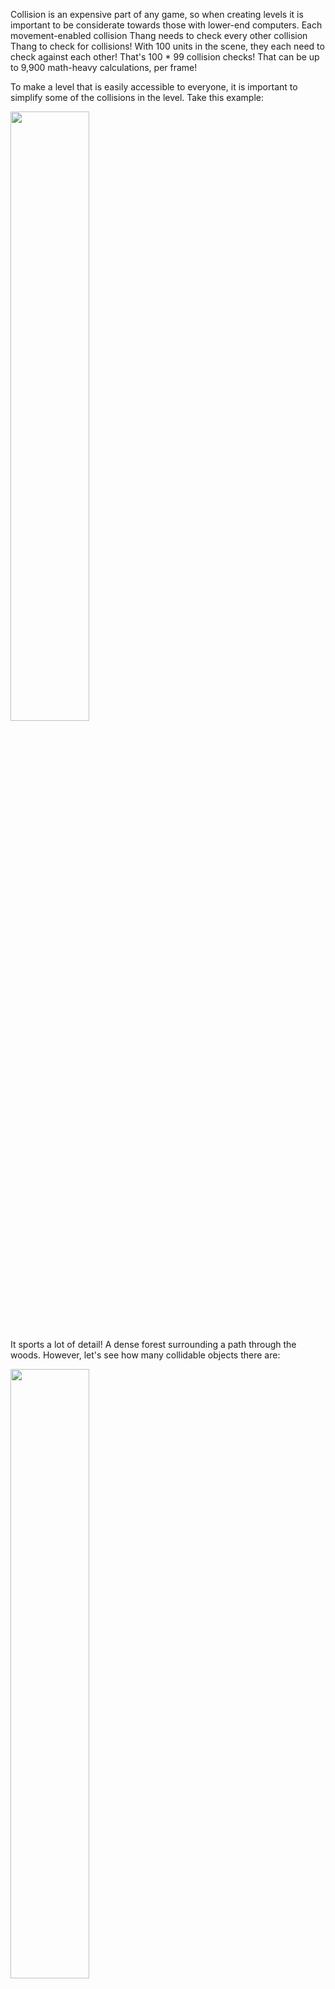 Collision is an expensive part of any game, so when creating levels it is important to be considerate towards those with lower-end computers. Each movement-enabled collision Thang needs to check every other collision Thang to check for collisions! With 100 units in the scene, they each need to check against each other! That's 100 * 99 collision checks! That can be up to 9,900 math-heavy calculations, per frame!

To make a level that is easily accessible to everyone, it is important to simplify some of the collisions in the level. Take this example:

[<img width="50%" src="http://files.codecombat.com/wiki-images/before.jpg"/>](http://files.codecombat.com/wiki-images/before.jpg)

It sports a lot of detail! A dense forest surrounding a path through the woods. However, let's see how many collidable objects there are:

[<img width="50%" src="http://files.codecombat.com/wiki-images/count.png"/>](http://files.codecombat.com/wiki-images/count.png)

... 200+? The Collision system is going to have to check collision from the hero and any additional units we add 200+ times per frame! But, there is a way to solve this. Using the square 'Obstacle' Thang, we can create a simpler collision shape for the level. First, however, we must disable the collision for the Thangs we don't want to collide. For each Thang go into it's components and change it's collision category to `"none"`. This way heroes no longer collide with any of the trees.

[<img width="50%" src="http://files.codecombat.com/wiki-images/none-collision.png"/>](http://files.codecombat.com/wiki-images/none.png)

Now, finally, it's time to map out the basic square shapes to create a new, simpler collision shape:

[<img width="50%" src="http://files.codecombat.com/wiki-images/numbered.jpg"/>](http://files.codecombat.com/wiki-images/numbered.jpg)

Tada! Down from 200 to 11!

## Walls

Walls are a special case! You don't need to to this Collision Simplification for any Thang in the "Wall" category (Dungeon Wall, Ice Wall, etc)

## Keyboard Shortcuts

There are two keyboard shortcuts in the level editor that help with this process:

**Ctrl+\**  will toggle display of collision boxes.

**Alt+c** will toggle the selected Thang's collision box on and off.